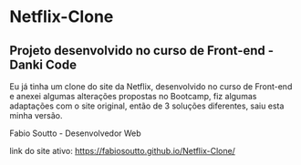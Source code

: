 # Netflix-Clone
## Projeto desenvolvido no curso de Front-end - Danki Code

Eu já tinha um clone do site da Netflix, desenvolvido no curso de Front-end e anexei algumas alterações propostas no Bootcamp, fiz algumas adaptações com o site original, então de 3 soluções diferentes, saiu esta minha versão.

Fabio Soutto - Desenvolvedor Web

link do site ativo: https://fabiosoutto.github.io/Netflix-Clone/
